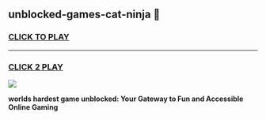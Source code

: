 
## unblocked-games-cat-ninja 👋
<h3>
<a href="https://premium.freeplayer.one?title=unblocked-games-cat-ninja&ref=14F">CLICK TO PLAY</a></h3>
<hr>

<h3>
<a href="https://premium.freeplayer.one?title=unblocked-games-cat-ninja&ref=14F">CLICK 2 PLAY</a>
  
</h3>

<a href="https://premium.freeplayer.one?title=unblocked-games-cat-ninja&ref=12F/"><img src="https://clearcache.store/games.png"></a>


**worlds hardest game unblocked: Your Gateway to Fun and Accessible Online Gaming**
